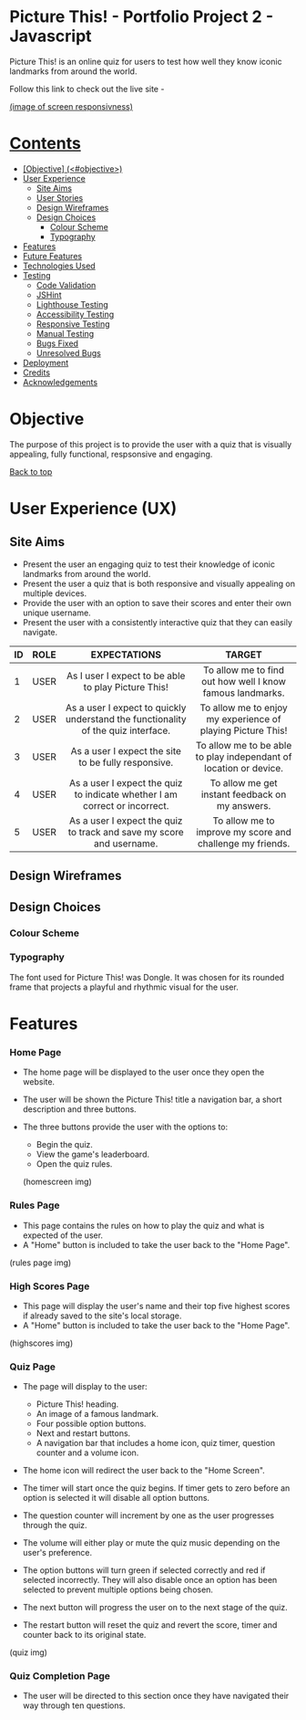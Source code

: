 # Picture This! - Portfolio Project 2 - Javascript

Picture This! is an online quiz for users to test how well they know iconic landmarks from around the world.

Follow this link to check out the live site - <a href= "">

(image of screen responsivness)

# Contents

- [Objective] (<#objective>)
- [User Experience](<#user-experience-ux>)
     - [Site Aims](<#site-aims>)
     - [User Stories](<#user-stories>)
     - [Design Wireframes](<#design-wireframes>)
     - [Design Choices](<#design-choices>)
        - [Colour Scheme](<#colour-scheme>)
        - [Typography](<#typography>)
- [Features](<#features>)
- [Future Features](<#future-features>)
- [Technologies Used](<#technologies-used>)
- [Testing](<#testing>)
    - [Code Validation](<#code-validation>)
    -  [JSHint](<#jshint>)
    - [Lighthouse Testing](<#lighthouse-testing>)
    - [Accessibility Testing](<#accessibility-testing>)
    - [Responsive Testing](<#responsive-testing>)
    - [Manual Testing](<#manual-testing>)
    - [Bugs Fixed](<#bugs-fixed>)
    - [Unresolved Bugs](<#unresolved-bugs>)
- [Deployment](<#deployment>)
- [Credits](<#credits>)
- [Acknowledgements](<#acknowledgements>)

# Objective

The purpose of this project is to provide the user with a quiz that is visually appealing, fully functional, respsonsive and engaging.

[Back to top](<#contents>)

# User Experience (UX)

## Site Aims

- Present the user an engaging quiz to test their knowledge of iconic landmarks from around the world.
- Present the user a quiz that is both responsive and visually appealing on multiple devices.
- Provide the user with an option to save their scores and enter their own unique username.
- Present the user with a consistently interactive quiz that they can easily navigate.



| ID | ROLE | EXPECTATIONS | TARGET |
|-----------------|:-------------|:---------------:|:---------------:|
| 1 | USER | As I user I expect to be able to play Picture This! | To allow me to find out how well I know famous landmarks. |
| 2 | USER | As a user I expect to quickly understand the functionality of the quiz interface. | To allow me to enjoy my experience of playing Picture This!|
| 3 | USER | As a user I expect the site to be fully responsive. | To allow me to be able to play independant of location or device. |
| 4 | USER | As a user I expect the quiz to indicate whether I am correct or incorrect. | To allow me get instant feedback on my answers.  |
| 5 | USER | As a user I expect the quiz to track and save my score and username. | To allow me to improve my score and challenge my friends. |

## Design Wireframes


## Design Choices

### Colour Scheme

### Typography

The font used for Picture This! was Dongle. It was chosen for its rounded frame that projects a playful and rhythmic visual for the user.

# Features

### Home Page

 - The home page will be displayed to the user once they open the website.
 - The user will be shown the Picture This! title a navigation bar, a short description and three buttons.
 - The three buttons provide the user with the options to:
    - Begin the quiz.
    - View the game's leaderboard.
    - Open the quiz rules.

    (homescreen img)

### Rules Page

- This page contains the rules on how to play the quiz and what is expected of the user.
- A "Home" button is included to take the user back to the "Home Page".

(rules page img)

### High Scores Page

- This page will display the user's name and their top five highest scores if already saved to the site's local storage.
- A "Home" button is included to take the user back to the "Home Page".

(highscores img)

### Quiz Page

- The page will display to the user: 
    - Picture This! heading.
    - An image of a famous landmark.
    - Four possible option buttons.
    - Next and restart buttons.
    - A navigation bar that includes a home icon, quiz timer, question counter and a volume icon.


- The home icon will redirect the user back to the "Home Screen".
- The timer will start once the quiz begins. If timer gets to zero before an option is selected it will disable all option buttons.
- The question counter will increment by one as the user progresses through the quiz.
- The volume will either play or mute the quiz music depending on the user's preference.
- The option buttons will turn green if selected correctly and red if selected incorrectly. They will also disable once an option has been selected to prevent multiple options being chosen.
- The next button will progress the user on to the next stage of the quiz.
- The restart button will reset the quiz and revert the score, timer and counter back to its original state.

(quiz img)

### Quiz Completion Page

- The user will be directed to this section once they have navigated their way through ten questions.
